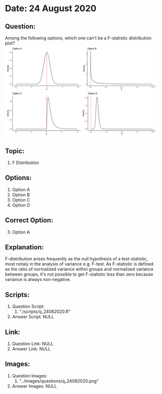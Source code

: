 # Date: 24 August 2020

## Question:
Among the following options, which one can't be a F-statistic distribution plot?
![](../images/questions/q_24082020.png)

## Topic:
1. F Distribution

## Options:
1. Option A
2. Option B
3. Option C
4. Option D 

## Correct Option:
3. Option A

## Explanation:
F-distribution arises frequently as the null hypothesis of a test-statistic, most notaly in the analysis of variance e.g. F-test.  As F-statistic is defined as the ratio of normalized variance within groups and normalized variance between groups, it's not possible to get F-statistic less than zero because variance is always non-negative.
 
## Scripts:
1. Question Script:
   1. "./scripts/q_24082020.R"
2. Answer Script: NULL

## Link:
1. Question Link: NULL
2. Answer Link: NULL

## Images:
1. Question Images:
   1. "../images/questions/q_24082020.png"
2. Answer Images: NULL
